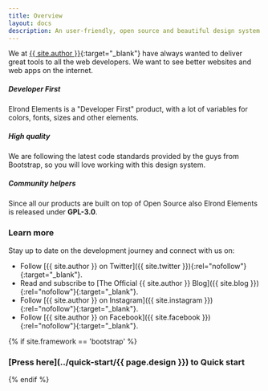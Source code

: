 ```yaml
---
title: Overview
layout: docs
description: An user-friendly, open source and beautiful design system for Elrond.
---
```


We at [{{ site.author }}](https://www.creative-tim.com/){:target="_blank"} have always wanted to deliver great tools to all the web developers. We want to see better websites and web apps on the internet.

<div class="row">
  <div class="col-lg-4 col-md-6">
    <div class="card border shadow-xs mt-md-0 mt-5">
      <div class="card-body text-center">
        <h5 class="mb-2">Developer First</h5>
        <p class="mb-0">
          Elrond Elements is a "Developer First" product, with a lot of variables for colors, fonts, sizes and other elements.
        </p>
      </div>
    </div>
  </div>

  <div class="col-lg-4 col-md-6">
    <div class="card border shadow-xs mt-md-0 mt-5">
      <div class="card-body text-center">
        <h5 class="mb-2">High quality</h5>
        <p class="mb-0">
          We are following the latest code standards provided by the guys from Bootstrap, so you will love working with this design system.
        </p>
      </div>
    </div>
  </div>

  <div class="col-lg-4 col-md-6">
    <div class="card border shadow-xs mt-md-0 mt-5">
      <div class="card-body text-center">
        <h5 class="mb-2">Community helpers</h5>
        <p>
          Since all our products are built on top of Open Source also Elrond Elements is released under <b>GPL-3.0</b>.
        </p>
      </div>
    </div>
  </div>
</div>

### Learn more

Stay up to date on the development journey and connect with us on:

- Follow [{{ site.author }} on Twitter]({{ site.twitter }}){:rel="nofollow"}{:target="_blank"}.
- Read and subscribe to [The Official {{ site.author }} Blog]({{ site.blog }}){:rel="nofollow"}{:target="_blank"}.
- Follow [{{ site.author }} on Instagram]({{ site.instagram }}){:rel="nofollow"}{:target="_blank"}.
- Follow [{{ site.author }} on Facebook]({{ site.facebook }}){:rel="nofollow"}{:target="_blank"}.

{% if site.framework == 'bootstrap' %}

### [Press here](../quick-start/{{ page.design }}) to Quick start  


{% endif %}
